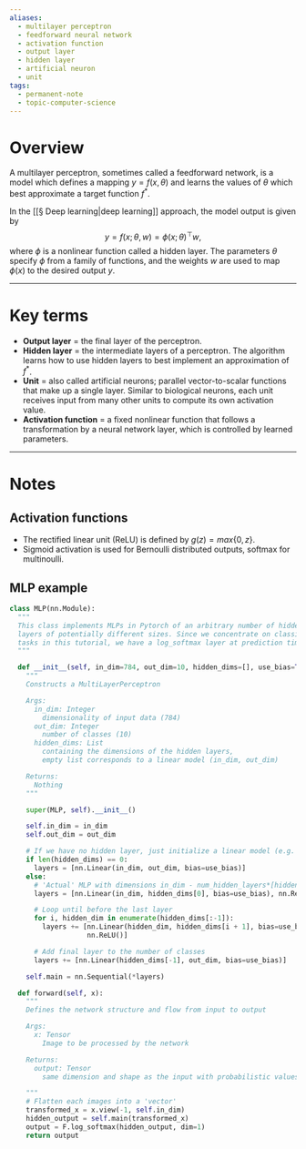```yaml
---
aliases:
  - multilayer perceptron
  - feedforward neural network
  - activation function
  - output layer
  - hidden layer
  - artificial neuron
  - unit
tags:
  - permanent-note
  - topic-computer-science
---
```

# Overview

A multilayer perceptron, sometimes called a feedforward network, is a model which defines a mapping $y = f(x, \theta)$ and learns the values of $\theta$ which best approximate a target function $f^*$.

In the [[§ Deep learning|deep learning]] approach, the model output is given by  $$ y = f(x; \theta,w) = \phi(x; \theta)^{\top}w, $$ where $\phi$ is a nonlinear function called a hidden layer. The parameters $\theta$ specify $\phi$ from a family of functions, and the weights $w$ are used to map $\phi(x)$ to the desired output $y$.

---
# Key terms
- **Output layer** = the final layer of the perceptron.
- **Hidden layer** = the intermediate layers of a perceptron. The algorithm learns how to use hidden layers to best implement an approximation of $f^*$.
- **Unit** = also called artificial neurons; parallel vector-to-scalar functions that make up a single layer. Similar to biological neurons, each unit receives input from many other units to compute its own activation value.
- **Activation function** = a fixed nonlinear function that follows a transformation by a neural network layer, which is controlled by learned parameters.

---
# Notes

## Activation functions
- The rectified linear unit (ReLU) is defined by $g(z) = max\{0, z\}$.
- Sigmoid activation is used for Bernoulli distributed outputs, softmax for multinoulli.

## MLP example

```Python
class MLP(nn.Module):
  """
  This class implements MLPs in Pytorch of an arbitrary number of hidden
  layers of potentially different sizes. Since we concentrate on classification
  tasks in this tutorial, we have a log_softmax layer at prediction time.
  """

  def __init__(self, in_dim=784, out_dim=10, hidden_dims=[], use_bias=True):
    """
    Constructs a MultiLayerPerceptron

    Args:
      in_dim: Integer
        dimensionality of input data (784)
      out_dim: Integer
        number of classes (10)
      hidden_dims: List
        containing the dimensions of the hidden layers,
        empty list corresponds to a linear model (in_dim, out_dim)

    Returns:
      Nothing
    """

    super(MLP, self).__init__()

    self.in_dim = in_dim
    self.out_dim = out_dim

    # If we have no hidden layer, just initialize a linear model (e.g. in logistic regression)
    if len(hidden_dims) == 0:
      layers = [nn.Linear(in_dim, out_dim, bias=use_bias)]
    else:
      # 'Actual' MLP with dimensions in_dim - num_hidden_layers*[hidden_dim] - out_dim
      layers = [nn.Linear(in_dim, hidden_dims[0], bias=use_bias), nn.ReLU()]

      # Loop until before the last layer
      for i, hidden_dim in enumerate(hidden_dims[:-1]):
        layers += [nn.Linear(hidden_dim, hidden_dims[i + 1], bias=use_bias),
                   nn.ReLU()]

      # Add final layer to the number of classes
      layers += [nn.Linear(hidden_dims[-1], out_dim, bias=use_bias)]

    self.main = nn.Sequential(*layers)

  def forward(self, x):
    """
    Defines the network structure and flow from input to output

    Args:
      x: Tensor
        Image to be processed by the network

    Returns:
      output: Tensor
        same dimension and shape as the input with probabilistic values in the range [0, 1]

    """
    # Flatten each images into a 'vector'
    transformed_x = x.view(-1, self.in_dim)
    hidden_output = self.main(transformed_x)
    output = F.log_softmax(hidden_output, dim=1)
    return output
```